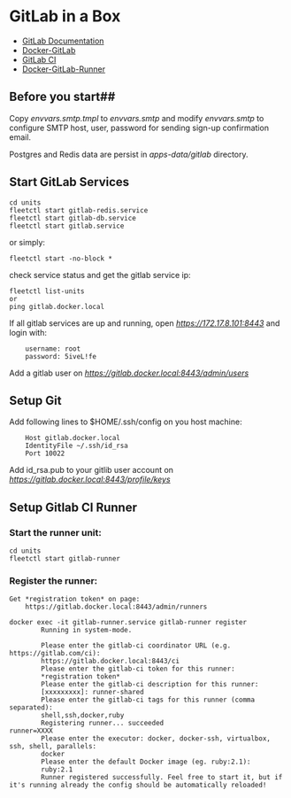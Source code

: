 # GitLab in a Box

* [GitLab Documentation](https://about.gitlab.com/documentation/)
* [Docker-GitLab](https://github.com/sameersbn/docker-gitlab)
* [GitLab CI](http://doc.gitlab.com/ce/ci/)
* [Docker-GitLab-Runner](https://gitlab.com/gitlab-org/gitlab-ci-multi-runner/blob/master/docs/install/docker.md)

## Before you start##

Copy *envvars.smtp.tmpl* to *envvars.smtp* and modify *envvars.smtp* to 
configure SMTP host, user, password for sending sign-up confirmation email.

Postgres and Redis data are persist in *apps-data/gitlab* directory.

## Start GitLab Services

```shell
cd units
fleetctl start gitlab-redis.service
fleetctl start gitlab-db.service
fleetctl start gitlab.service	
```
or simply:

```shell
fleetctl start -no-block *
```

check service status and get the gitlab service ip:

```shell
fleetctl list-units
or
ping gitlab.docker.local
```

If all gitlab services are up and running, open *https://172.17.8.101:8443* and login with:

```
    username: root
    password: 5iveL!fe
```
Add a gitlab user on *https://gitlab.docker.local:8443/admin/users*

## Setup Git

Add following lines to $HOME/.ssh/config on you host machine:
```
    Host gitlab.docker.local
    IdentityFile ~/.ssh/id_rsa
    Port 10022
```
Add id_rsa.pub to your gitlib user account on *https://gitlab.docker.local:8443/profile/keys*

## Setup Gitlab CI Runner

### Start the runner unit:

```shell
cd units
fleetctl start gitlab-runner
```
### Register the runner:
    Get *registration token* on page:
        https://gitlab.docker.local:8443/admin/runners


```shell
docker exec -it gitlab-runner.service gitlab-runner register
        Running in system-mode.

        Please enter the gitlab-ci coordinator URL (e.g. https://gitlab.com/ci):
        https://gitlab.docker.local:8443/ci
        Please enter the gitlab-ci token for this runner:
        *registration token*
        Please enter the gitlab-ci description for this runner:
        [xxxxxxxxx]: runner-shared
        Please enter the gitlab-ci tags for this runner (comma separated):
        shell,ssh,docker,ruby
        Registering runner... succeeded                     runner=XXXX
        Please enter the executor: docker, docker-ssh, virtualbox, ssh, shell, parallels:
        docker
        Please enter the default Docker image (eg. ruby:2.1):
        ruby:2.1
        Runner registered successfully. Feel free to start it, but if it's running already the config should be automatically reloaded!
```